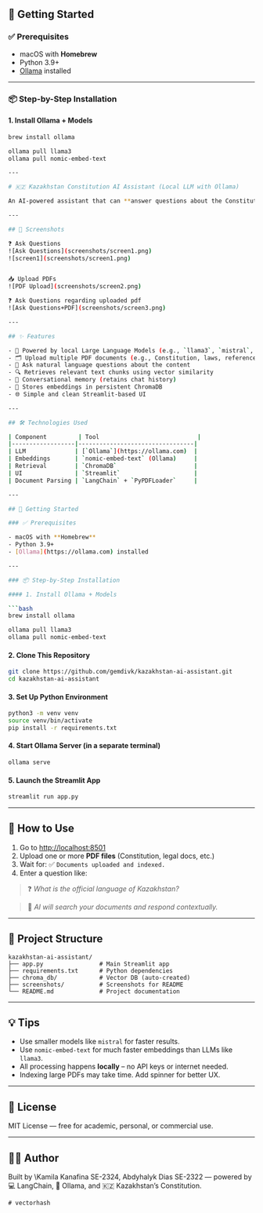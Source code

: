 ## 🚀 Getting Started

### ✅ Prerequisites

- macOS with **Homebrew**
- Python 3.9+
- [Ollama](https://ollama.com) installed

---

### 📦 Step-by-Step Installation

#### 1. Install Ollama + Models

```bash
brew install ollama

ollama pull llama3
ollama pull nomic-embed-text

---

# 🇰🇿 Kazakhstan Constitution AI Assistant (Local LLM with Ollama)

An AI-powered assistant that can **answer questions about the Constitution of the Republic of Kazakhstan** using uploaded PDF documents. This app uses **open-source, local language models** (like LLaMA3 via Ollama) and runs entirely **offline** on your Mac.

---

## 📸 Screenshots

❓ Ask Questions
![Ask Questions](screenshots/screen1.png)
![screen1](screenshots/screen1.png)


📥 Upload PDFs
![PDF Upload](screenshots/screen2.png)

❓ Ask Questions regarding uploaded pdf
![Ask Questions+PDF](screenshots/screen3.png)

---

## ✨ Features

- 🧠 Powered by local Large Language Models (e.g., `llama3`, `mistral`, etc.)
- 🗂 Upload multiple PDF documents (e.g., Constitution, laws, references)
- 🤖 Ask natural language questions about the content
- 🔍 Retrieves relevant text chunks using vector similarity
- 💬 Conversational memory (retains chat history)
- 💾 Stores embeddings in persistent ChromaDB
- 🌐 Simple and clean Streamlit-based UI

---

## 🛠 Technologies Used

| Component         | Tool                            |
|------------------|---------------------------------|
| LLM              | [`Ollama`](https://ollama.com)  |
| Embeddings       | `nomic-embed-text` (Ollama)     |
| Retrieval        | `ChromaDB`                      |
| UI               | `Streamlit`                     |
| Document Parsing | `LangChain` + `PyPDFLoader`     |

---

## 🚀 Getting Started

### ✅ Prerequisites

- macOS with **Homebrew**
- Python 3.9+
- [Ollama](https://ollama.com) installed

---

### 📦 Step-by-Step Installation

#### 1. Install Ollama + Models

```bash
brew install ollama

ollama pull llama3
ollama pull nomic-embed-text
````

#### 2. Clone This Repository

```bash
git clone https://github.com/gemdivk/kazakhstan-ai-assistant.git
cd kazakhstan-ai-assistant
```

#### 3. Set Up Python Environment

```bash
python3 -m venv venv
source venv/bin/activate
pip install -r requirements.txt
```

#### 4. Start Ollama Server (in a separate terminal)

```bash
ollama serve
```

#### 5. Launch the Streamlit App

```bash
streamlit run app.py
```

---

## 🧪 How to Use

1. Go to [http://localhost:8501](http://localhost:8501)
2. Upload one or more **PDF files** (Constitution, legal docs, etc.)
3. Wait for: ✅ `Documents uploaded and indexed.`
4. Enter a question like:

> ❓ *What is the official language of Kazakhstan?*

> 🧠 *AI will search your documents and respond contextually.*

---

## 📁 Project Structure

```
kazakhstan-ai-assistant/
├── app.py                # Main Streamlit app
├── requirements.txt      # Python dependencies
├── chroma_db/            # Vector DB (auto-created)
├── screenshots/          # Screenshots for README
└── README.md             # Project documentation
```

---

## 💡 Tips

* Use smaller models like `mistral` for faster results.
* Use `nomic-embed-text` for much faster embeddings than LLMs like `llama3`.
* All processing happens **locally** – no API keys or internet needed.
* Indexing large PDFs may take time. Add spinner for better UX.

---

## 📜 License

MIT License — free for academic, personal, or commercial use.

---

## 🙋‍♂️ Author

Built by \Kamila Kanafina SE-2324, Abdyhalyk Dias SE-2322 — powered by 💻 LangChain, 🧠 Ollama, and 🇰🇿 Kazakhstan’s Constitution.

````
# vectorhash
